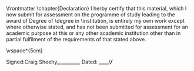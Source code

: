 \frontmatter 
\chapter{Declaration}
 I herby certify that this material, which I now submit for assessment on the programme of study leading to the award of
 Degree of  \degree
 in \institution, is entirely my own work except where otherwise stated, and has not been submitted for assessment for an academic purpose at this or any other academic institution other than in partial fulfilment of the requirements of that stated above.

<!-- use LaTeX to add some vertical space -->

\vspace*{5cm}


 Signed:Craig Sheehy__________		Dated: ____/_____/_____
